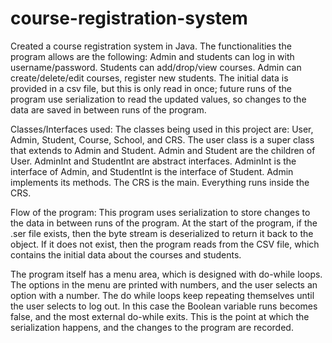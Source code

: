 # course-registration-system
Created a course registration system in Java. The functionalities the program allows are the following: Admin and students can log in with username/password. Students can add/drop/view courses. Admin can create/delete/edit courses, register new students. The initial data is provided in a csv file, but this is only read in once; future runs of the program use serialization to read the updated values, so changes to the data are saved in between runs of the program.

Classes/Interfaces used:
The classes being used in this project are: User, Admin, Student, Course, School, and CRS. The user class is a super class that extends to Admin and Student. Admin and Student are the children of User. AdminInt and StudentInt are abstract interfaces.  AdminInt is the interface of Admin, and StudentInt is the interface of Student. Admin implements its methods. The CRS is the main. Everything runs inside the CRS. 

Flow of the program: 
This program uses serialization to store changes to the data in between runs of the program. At the start of the program, if the .ser file exists, then the byte stream is deserialized to return it back to the object. If it does not exist, then the program reads from the CSV file, which contains the initial data about the courses and students.

The program itself has a menu area, which is designed with do-while loops. The options in the menu are printed with numbers, and the user selects an option with a number. The do while loops keep repeating themselves until the user selects to log out. In this case the Boolean variable runs becomes false, and the most external do-while exits. This is the point at which the serialization happens, and the changes to the program are recorded.

